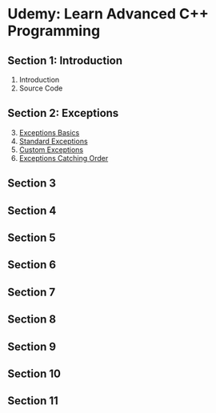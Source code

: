# Udemy: Learn Advanced C++ Programming

## Section 1: Introduction

1. Introduction
2. Source Code

## Section 2: Exceptions

3. [Exceptions Basics](./BasicExceptions/main.cpp)
4. [Standard Exceptions](./StandardExceptions/main.cpp)
5. [Custom Exceptions](./CustomExceptions/main.cpp)
6. [Exceptions Catching Order](./CatchingSubclassExceptions/main.cpp)

## Section 3


## Section 4


## Section 5


## Section 6


## Section 7


## Section 8


## Section 9


## Section 10


## Section 11
